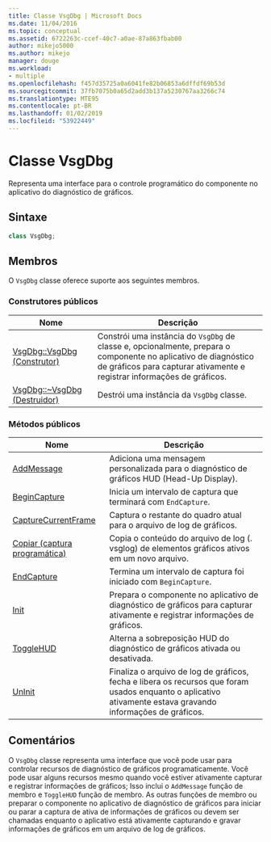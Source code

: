 ```yaml
---
title: Classe VsgDbg | Microsoft Docs
ms.date: 11/04/2016
ms.topic: conceptual
ms.assetid: 6722263c-ccef-40c7-a0ae-87a863fbab00
author: mikejo5000
ms.author: mikejo
manager: douge
ms.workload:
- multiple
ms.openlocfilehash: f457d35725a0a6041fe82b06853a6dffdf69b53d
ms.sourcegitcommit: 37fb7075b0a65d2add3b137a5230767aa3266c74
ms.translationtype: MTE95
ms.contentlocale: pt-BR
ms.lasthandoff: 01/02/2019
ms.locfileid: "53922449"
---
```

# <a name="vsgdbg-class"></a>Classe VsgDbg
Representa uma interface para o controle programático do componente no aplicativo do diagnóstico de gráficos.  
  
## <a name="syntax"></a>Sintaxe  
  
```C++  
class VsgDbg;  
```  
  
## <a name="members"></a>Membros  
 O `VsgDbg` classe oferece suporte aos seguintes membros.  
  
### <a name="public-constructors"></a>Construtores públicos  
  
|Nome|Descrição|  
|----------|-----------------|  
|[VsgDbg::VsgDbg (Construtor)](vsgdbg-vsgdbg-constructor.md)|Constrói uma instância do `VsgDbg` de classe e, opcionalmente, prepara o componente no aplicativo de diagnóstico de gráficos para capturar ativamente e registrar informações de gráficos.|  
|[VsgDbg::~VsgDbg (Destruidor)](vsgdbg-tilde-vsgdbg-destructor.md)|Destrói uma instância da `VsgDbg` classe.|  
  
### <a name="public-methods"></a>Métodos públicos  
  
|Nome|Descrição|  
|----------|-----------------|  
|[AddMessage](addmessage.md)|Adiciona uma mensagem personalizada para o diagnóstico de gráficos HUD (Head-Up Display).|  
|[BeginCapture](begincapture.md)|Inicia um intervalo de captura que terminará com `EndCapture`.|  
|[CaptureCurrentFrame](capturecurrentframe.md)|Captura o restante do quadro atual para o arquivo de log de gráficos.|  
|[Copiar (captura programática)](copy-programmatic-capture.md)|Copia o conteúdo do arquivo de log (. vsglog) de elementos gráficos ativos em um novo arquivo.|  
|[EndCapture](endcapture.md)|Termina um intervalo de captura foi iniciado com `BeginCapture`.|  
|[Init](init.md)|Prepara o componente no aplicativo de diagnóstico de gráficos para capturar ativamente e registrar informações de gráficos.|  
|[ToggleHUD](togglehud.md)|Alterna a sobreposição HUD do diagnóstico de gráficos ativada ou desativada.|  
|[UnInit](uninit.md)|Finaliza o arquivo de log de gráficos, fecha e libera os recursos que foram usados enquanto o aplicativo ativamente estava gravando informações de gráficos.|  
  
## <a name="remarks"></a>Comentários  
 O `VsgDbg` classe representa uma interface que você pode usar para controlar recursos de diagnóstico de gráficos programaticamente. Você pode usar alguns recursos mesmo quando você estiver ativamente capturar e registrar informações de gráficos; Isso inclui o `AddMessage` função de membro e `ToggleHUD` função de membro. As outras funções de membro ou preparar o componente no aplicativo de diagnóstico de gráficos para iniciar ou parar a captura de ativa de informações de gráficos ou devem ser chamadas enquanto o aplicativo está ativamente capturando e gravar informações de gráficos em um arquivo de log de gráficos.